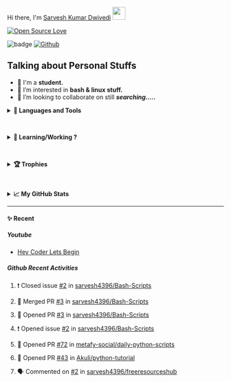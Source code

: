<!-- markdownlint-disable MD041 MD033 MD001 -->

Hi there, I'm [Sarvesh Kumar Dwivedi](https://github.com/sarvesh4396)
<img src="https://camo.githubusercontent.com/e8e7b06ecf583bc040eb60e44eb5b8e0ecc5421320a92929ce21522dbc34c891/68747470733a2f2f6d656469612e67697068792e636f6d2f6d656469612f6876524a434c467a6361737252346961377a2f67697068792e676966" width="30" height="30">

[![Open Source Love](https://badges.frapsoft.com/os/v1/open-source.svg?v=103)](https://github.com/ellerbrock/open-source-badges/)
&nbsp; <!-- line break -->

![badge](https://visitor-badge.laobi.icu/badge?page_id=sarvesh4396.sarvesh4396)
[![Github](https://img.shields.io/github/followers/sarvesh4396?label=Follow&style=social)](https://github.com/sarvesh4396)

## Talking about Personal Stuffs

- 🏢 I'm a **student.**
- 👀 I’m interested in **bash & linux stuff.**
- 💞️ I’m looking to collaborate on still **_searching....._**

<details>
<summary><strong>🧰 Languages and Tools</strong></summary>
&nbsp;  <!-- line break -->

<p align="center">
<img src="https://raw.githubusercontent.com/github/explore/80688e429a7d4ef2fca1e82350fe8e3517d3494d/topics/python/python.png" width="50" height="50">
<img src="https://tinyurl.com/rr23ssu8" width="50" height="50">
<img src="https://raw.githubusercontent.com/github/explore/80688e429a7d4ef2fca1e82350fe8e3517d3494d/topics/c/c.png" width="50" height="50">
<img src="https://raw.githubusercontent.com/github/explore/80688e429a7d4ef2fca1e82350fe8e3517d3494d/topics/dart/dart.png" width="50" height="50">
<img src="https://raw.githubusercontent.com/github/explore/80688e429a7d4ef2fca1e82350fe8e3517d3494d/topics/flutter/flutter.png" width="50" height="50">
<img src="https://raw.githubusercontent.com/github/explore/80688e429a7d4ef2fca1e82350fe8e3517d3494d/topics/visual-studio-code/visual-studio-code.png" width="50" height="50">
<img src="https://raw.githubusercontent.com/github/explore/80688e429a7d4ef2fca1e82350fe8e3517d3494d/topics/android/android.png" width="50" height="50">
<img src="https://raw.githubusercontent.com/github/explore/80688e429a7d4ef2fca1e82350fe8e3517d3494d/topics/mysql/mysql.png" width="50" height="50">
<img src="https://raw.githubusercontent.com/github/explore/80688e429a7d4ef2fca1e82350fe8e3517d3494d/topics/sql/sql.png" width="50" height="50">
<img src="https://raw.githubusercontent.com/github/explore/80688e429a7d4ef2fca1e82350fe8e3517d3494d/topics/git/git.png" width="50" height="50">
<img src="https://raw.githubusercontent.com/github/explore/78df643247d429f6cc873026c0622819ad797942/topics/github/github.png" width="50" height="50">
<img src="https://raw.githubusercontent.com/github/explore/80688e429a7d4ef2fca1e82350fe8e3517d3494d/topics/terminal/terminal.png" width="50" height="50">
<img src="https://raw.githubusercontent.com/github/explore/80688e429a7d4ef2fca1e82350fe8e3517d3494d/topics/linux/linux.png" width="50" height="50">
<img src="https://raw.githubusercontent.com/github/explore/80688e429a7d4ef2fca1e82350fe8e3517d3494d/topics/bash/bash.png" width="50" height="50">
</p>

</details>

&nbsp; <!-- line break -->

<details>
<summary><strong>🌱 Learning/Working ?</strong></summary>&nbsp;  <!-- line break -->

- Flutter
- AI and ML
- Frontend Development
<!-- - Building: [GitFolio](https://github.com/sarvesh4396/GitFolio) -->

</details>

&nbsp; <!-- line break -->

<details>
<summary><strong>🏆 Trophies</strong></summary>
&nbsp;  <!-- line break -->

[![trophy](https://github-profile-trophy.vercel.app/?username=sarvesh4396)](https://github.com/ryo-ma/github-profile-trophy)

</details>

&nbsp; <!-- line break -->

<details>

<summary>
<strong>📈 My GitHub Stats</strong></summary>&nbsp;  <!-- line break -->

![Sarvesh4396's github stats](https://github-readme-stats.vercel.app/api?username=sarvesh4396&show_icons=true&hide_border=true&&count_private=true&hide_border=true&title_color=000)
![Top Langs](https://github-readme-stats.vercel.app/api/top-langs/?username=sarvesh4396&layout=compact&hide_border=true&title_color=000&langs_count=8)

![GitHub Streak](https://github-readme-streak-stats.herokuapp.com?user=sarvesh4396&theme=flag-india&hide_border=true&ring=DD2727&sideNums=100303B8&stroke=DD2727)

</details>

---

#### ✨ Recent

##### Youtube

<!-- YOUTUBE:START -->
- [Hey Coder Lets Begin](https://www.youtube.com/watch?v=ixWx_DqGTb0)
<!-- YOUTUBE:END -->

##### Github Recent Activities

<!--START_SECTION:activity-->

1. ❗️ Closed issue [#2](https://github.com/sarvesh4396/Bash-Scripts/issues/2) in [sarvesh4396/Bash-Scripts](https://github.com/sarvesh4396/Bash-Scripts)

2. 🎉 Merged PR [#3](https://github.com/sarvesh4396/Bash-Scripts/pull/3) in [sarvesh4396/Bash-Scripts](https://github.com/sarvesh4396/Bash-Scripts)

3. 💪 Opened PR [#3](https://github.com/sarvesh4396/Bash-Scripts/pull/3) in [sarvesh4396/Bash-Scripts](https://github.com/sarvesh4396/Bash-Scripts)

4. ❗️ Opened issue [#2](https://github.com/sarvesh4396/Bash-Scripts/issues/2) in [sarvesh4396/Bash-Scripts](https://github.com/sarvesh4396/Bash-Scripts)

5. 💪 Opened PR [#72](https://github.com/metafy-social/daily-python-scripts/pull/72) in [metafy-social/daily-python-scripts](https://github.com/metafy-social/daily-python-scripts)

6. 💪 Opened PR [#43](https://github.com/Akuli/python-tutorial/pull/43) in [Akuli/python-tutorial](https://github.com/Akuli/python-tutorial)

7. 🗣 Commented on [#2](https://github.com/sarvesh4396/freeresourceshub/issues/2) in [sarvesh4396/freeresourceshub](https://github.com/sarvesh4396/freeresourceshub)
<!--END_SECTION:activity-->

<!---
sarvesh4396/sarvesh4396 is a ✨ special ✨ repository because its `README.md` (this file) appears on your GitHub profile.
You can click the Preview link to take a look at your changes.
--->

